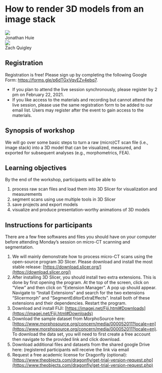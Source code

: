 # How to render 3D models from an image stack

<div class="row">
  <div class="column">
     <img src="https://sandykawano.weebly.com/uploads/3/7/0/6/37065941/published/huie-jonathan.jpg" />
     <figcaption>Jonathan Huie</figcaption>
  </div>
  <div class="column">
    <img src=https://pbs.twimg.com/media/EusXhpZXcAYPcup?format=jpg" />
    <figcaption>Zach Quigley</figcaption>
  </div>
</div>


## Registration
Registration is free! Please sign up by completing the following Google Form: <a href="https://forms.gle/p6dTGxVqvEZv4ebq7](https://forms.gle/p6dTGxVqvEZv4ebq7" target="_blank">https://forms.gle/p6dTGxVqvEZv4ebq7</a>.
* If you plan to attend the live session synchronously, please register by 2 pm on February 22, 2021. 
* If you like access to the materials and recording but cannot attend the live session, please use the same registration form to be added to our email list. Users may register after the event to gain access to the materials. 

## Synopsis of workshop
We will go over some basic steps to turn a raw (micro)CT scan file (i.e., image stack) into a 3D model that can be visualized, measured, and exported for subsequent analyses (e.g., morphometrics, FEA).

## Learning objectives
By the end of the workshop, participants will be able to
1. process raw scan files and load them into 3D Slicer for visualization and measurements
2. segment scans using use multiple tools in 3D Slicer
3. save projects and export models
4. visualize and produce presentation-worthy animations of 3D models


## Instructions for participants
There are a few free softwares and files you should have on your computer before attending Monday’s session on micro-CT scanning and segmentation. 
1. We will mainly demonstrate how to process micro-CT scans using the open-source program 3D Slicer. Please download and install the most stable release: [https://download.slicer.org/](https://download.slicer.org/)
2. After installing 3D Slicer, you should install two extra extensions. This is done by first opening the program. At the top of the screen, click on “View” and then click on “Extension Manager”. A pop up should appear. Navigate to “Install Extensions” and search for the two extensions “Slicermorph” and “SegmentEditorExtraEffects”. Install both of these extensions and their dependencies. Restart the program.
3. Download and install FIJI: [https://imagej.net/Fiji.html#Downloads](https://imagej.net/Fiji.html#Downloads)
4. Download the sample dataset from MorphoSource here: [https://www.morphosource.org/concern/media/000052011?locale=en](https://www.morphosource.org/concern/media/000052011?locale=en). To download the data set, you will need to first create a free account then navigate to the provided link and click download. 
5. Download additional files and datasets from the shared google Drive here: (registered participants will receive the link via email
6. Request a free academic license for Dragonfly (optional): [https://www.theobjects.com/dragonfly/get-trial-version-request.php](https://www.theobjects.com/dragonfly/get-trial-version-request.php)
